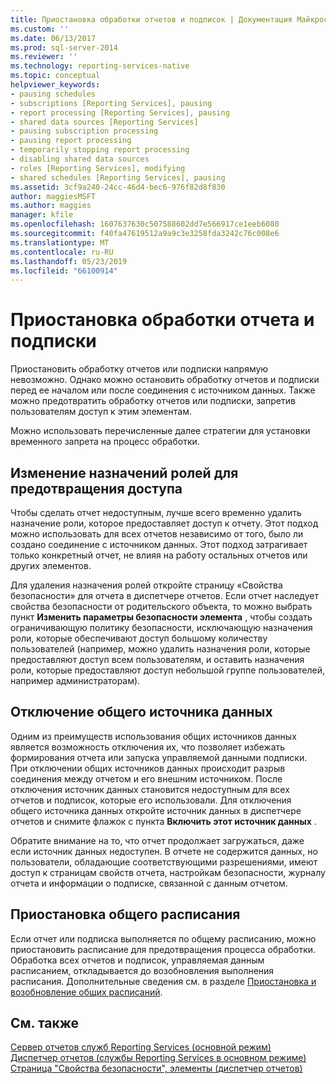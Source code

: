 ```yaml
---
title: Приостановка обработки отчетов и подписок | Документация Майкрософт
ms.custom: ''
ms.date: 06/13/2017
ms.prod: sql-server-2014
ms.reviewer: ''
ms.technology: reporting-services-native
ms.topic: conceptual
helpviewer_keywords:
- pausing schedules
- subscriptions [Reporting Services], pausing
- report processing [Reporting Services], pausing
- shared data sources [Reporting Services]
- pausing subscription processing
- pausing report processing
- temporarily stopping report processing
- disabling shared data sources
- roles [Reporting Services], modifying
- shared schedules [Reporting Services], pausing
ms.assetid: 3cf9a240-24cc-46d4-bec6-976f82d8f830
author: maggiesMSFT
ms.author: maggies
manager: kfile
ms.openlocfilehash: 1607637630c507588602dd7e566917ce1eeb6080
ms.sourcegitcommit: f40fa47619512a9a9c3e3258fda3242c76c008e6
ms.translationtype: MT
ms.contentlocale: ru-RU
ms.lasthandoff: 05/23/2019
ms.locfileid: "66100914"
---
```

# <a name="pause-report-and-subscription-processing"></a>Приостановка обработки отчета и подписки
  Приостановить обработку отчетов или подписки напрямую невозможно. Однако можно остановить обработку отчетов и подписки перед ее началом или после соединения с источником данных. Также можно предотвратить обработку отчетов или подписки, запретив пользователям доступ к этим элементам.  
  
 Можно использовать перечисленные далее стратегии для установки временного запрета на процесс обработки.  
  
## <a name="modify-role-assignments-to-prevent-access"></a>Изменение назначений ролей для предотвращения доступа  
 Чтобы сделать отчет недоступным, лучше всего временно удалить назначение роли, которое предоставляет доступ к отчету. Этот подход можно использовать для всех отчетов независимо от того, было ли создано соединение с источником данных. Этот подход затрагивает только конкретный отчет, не влияя на работу остальных отчетов или других элементов.  
  
 Для удаления назначения ролей откройте страницу «Свойства безопасности» для отчета в диспетчере отчетов. Если отчет наследует свойства безопасности от родительского объекта, то можно выбрать пункт **Изменить параметры безопасности элемента** , чтобы создать ограничивающую политику безопасности, исключающую назначения роли, которые обеспечивают доступ большому количеству пользователей (например, можно удалить назначения роли, которые предоставляют доступ всем пользователям, и оставить назначения роли, которые предоставляют доступ небольшой группе пользователей, например администраторам).  
  
## <a name="disable-a-shared-data-source"></a>Отключение общего источника данных  
 Одним из преимуществ использования общих источников данных является возможность отключения их, что позволяет избежать формирования отчета или запуска управляемой данными подписки. При отключении общих источников данных происходит разрыв соединения между отчетом и его внешним источником. После отключения источник данных становится недоступным для всех отчетов и подписок, которые его использовали. Для отключения общего источника данных откройте источник данных в диспетчере отчетов и снимите флажок с пункта **Включить этот источник данных** .  
  
 Обратите внимание на то, что отчет продолжает загружаться, даже если источник данных недоступен. В отчете не содержится данных, но пользователи, обладающие соответствующими разрешениями, имеют доступ к страницам свойств отчета, настройкам безопасности, журналу отчета и информации о подписке, связанной с данным отчетом.  
  
## <a name="pause-a-shared-schedule"></a>Приостановка общего расписания  
 Если отчет или подписка выполняется по общему расписанию, можно приостановить расписание для предотвращения процесса обработки. Обработка всех отчетов и подписок, управляемая данным расписанием, откладывается до возобновления выполнения расписания. Дополнительные сведения см. в разделе [Приостановка и возобновление общих расписаний](schedules.md).  
  
## <a name="see-also"></a>См. также  
 [Сервер отчетов служб Reporting Services (основной режим)](../report-server/reporting-services-report-server-native-mode.md)   
 [Диспетчер отчетов (службы Reporting Services в основном режиме)](../report-manager-ssrs-native-mode.md)   
 [Страница "Свойства безопасности", элементы (диспетчер отчетов)](../security-properties-page-items-report-manager.md)  
  
  

